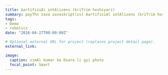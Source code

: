 ```yaml
---
title: AartifisiAl intAlizens (kriTrim hoshiyari)
summary: payThn zava zavaskript(zs) AartifisiAl intAlizens (kriTrim hoshiyari) me kam AaTi h.
tags:
- Demo
- robotics
date: "2016-04-27T00:00:00Z"

# Optional external URL for project (replaces project detail page).
external_link: 

image:
  caption: vimAl kumar ke Dvara li gyi photo
  focal_point: Smart
---
```

